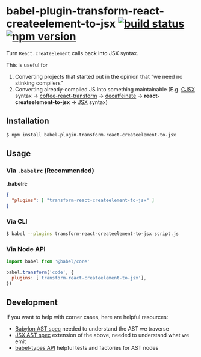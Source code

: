 # babel-plugin-transform-react-createelement-to-jsx [![build status]][travis] [![npm version]][npm]

[build status]: https://travis-ci.org/flying-sheep/babel-plugin-transform-react-createelement-to-jsx.svg?branch=master
[travis]: https://travis-ci.org/flying-sheep/babel-plugin-transform-react-createelement-to-jsx
[npm version]: https://img.shields.io/npm/v/babel-plugin-transform-react-createelement-to-jsx.svg
[npm]: https://www.npmjs.com/package/babel-plugin-transform-react-createelement-to-jsx

Turn `React.createElement` calls back into JSX syntax.

This is useful for

1. Converting projects that started out in the opinion that “we need no stinking compilers”
2. Converting already-compiled JS into something maintainable (E.g. [CJSX] syntax → [coffee-react-transform] → [decaffeinate] → **react-createelement-to-jsx** → [JSX] syntax)

[CJSX]: https://github.com/jsdf/coffee-react#readme
[coffee-react-transform]: https://github.com/jsdf/coffee-react-transform
[decaffeinate]: https://github.com/eventualbuddha/decaffeinate
[JSX]: https://facebook.github.io/react/docs/jsx-in-depth.html

## Installation

```sh
$ npm install babel-plugin-transform-react-createelement-to-jsx
```

## Usage

### Via `.babelrc` (Recommended)

**.babelrc**

```json
{
  "plugins": [ "transform-react-createelement-to-jsx" ]
}
```

### Via CLI

```sh
$ babel --plugins transform-react-createelement-to-jsx script.js
```

### Via Node API

```js
import babel from '@babel/core'

babel.transform('code', {
  plugins: ['transform-react-createelement-to-jsx'],
})
```

## Development

If you want to help with corner cases, here are helpful resources:

* [Babylon AST spec](https://github.com/babel/babel/blob/master/doc/ast/spec.md) needed to understand the AST we traverse
* [JSX AST spec](https://github.com/facebook/jsx/blob/master/AST.md) extension of the above, needed to understand what we emit
* [babel-types API](https://github.com/babel/babel/tree/master/packages/babel-types) helpful tests and factories for AST nodes
